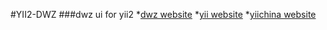 #YII2-DWZ
###dwz ui for yii2
*[dwz website](http://jui.org/)
*[yii website](http://yiiframework.com)
*[yiichina website](http://www.yiichina.com/)
